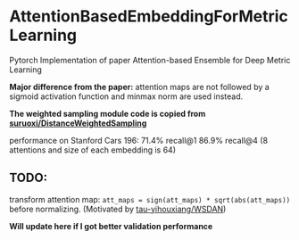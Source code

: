 # AttentionBasedEmbeddingForMetricLearning
Pytorch Implementation of paper Attention-based Ensemble for Deep Metric Learning

**Major difference from the paper:**
attention maps are not followed by a sigmoid activation function and minmax norm are used instead.


**The weighted sampling module code is copied from [suruoxi/DistanceWeightedSampling](https://github.com/suruoxi/DistanceWeightedSampling.git)**


performance on Stanford Cars 196:  71.4% recall@1    86.9% recall@4 (8 attentions and size of each embedding is 64)

## TODO:
transform attention map: ```att_maps = sign(att_maps) * sqrt(abs(att_maps))``` before normalizing. (Motivated by [tau-yihouxiang/WSDAN](https://github.com/tau-yihouxiang/WS_DAN))


**Will update here if I got better validation performance**
